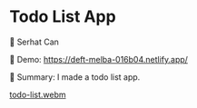 # Todo List App

🔵 Serhat Can

🔵 Demo: https://deft-melba-016b04.netlify.app/

🔵 Summary: I made a todo list app.

[todo-list.webm](https://user-images.githubusercontent.com/85739464/220733521-7a49470f-451b-444b-b598-add8007ed5fb.webm)

